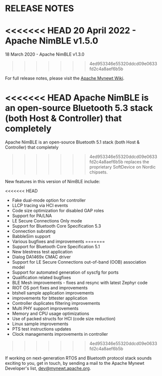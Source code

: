# RELEASE NOTES

<<<<<<< HEAD
20 April 2022 - Apache NimBLE v1.5.0
=======
18 March 2020 - Apache NimBLE v1.3.0
>>>>>>> 4ed953346e55320ddcd09e0633fd2c4a8aef6b5b

For full release notes, please visit the
[Apache Mynewt Wiki](https://cwiki.apache.org/confluence/display/MYNEWT/Release+Notes).

<<<<<<< HEAD
Apache NimBLE is an open-source Bluetooth 5.3 stack (both Host & Controller) that completely
=======
Apache NimBLE is an open-source Bluetooth 5.1 stack (both Host & Controller) that completely
>>>>>>> 4ed953346e55320ddcd09e0633fd2c4a8aef6b5b
replaces the proprietary SoftDevice on Nordic chipsets.

New features in this version of NimBLE include:

<<<<<<< HEAD
* Fake dual-mode option for controller
* LLCP tracing via HCI events
* Code size optimization for disabled GAP roles
* Support for PA/LNA
* LE Secure Connections Only mode
* Support for Bluetooth Core Specification 5.3
* Connection subrating
* BabbleSim support
* Various bugfixes and improvements
=======
* Support for Bluetooth Core Specification 5.1
* New blestress test application
* Dialog DA1469x CMAC driver
* Support for LE Secure Connections out-of-band (OOB) association model
* Support for automated generation of syscfg for ports
* Qualification related bugfixes
* BLE Mesh improvements - fixes and resync with latest Zephyr code
* RIOT OS port fixes and improvements
* btshell sample application improvements
* improvements for bttester application
* Controller duplicates filtering improvements
* Multi PHY support improvements
* Memory and CPU usage optimizations
* Use of packed structs for HCI (code size reduction)
* Linux sample improvements
* PTS test instructions updates
* Clock managements improvements in controller
>>>>>>> 4ed953346e55320ddcd09e0633fd2c4a8aef6b5b

If working on next-generation RTOS and Bluetooth protocol stack
sounds exciting to you, get in touch, by sending a mail to the Apache Mynewt
Developer's list, dev@mynewt.apache.org.
